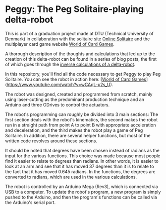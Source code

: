 # Peggy: The Peg Solitaire-playing delta-robot

This is part of a graduation project made at DTU (Technical University of Denmark) in collaboration with the solitaire site [Online Solitaire](https://online-solitaire.com/) and the multiplayer card game website [World of Card Games](http://worldofcardgames.com/).

A thorough description of the thoughts and calculations that led up to the creation of this delta-robot can be found in a series of blog posts, the first of which goes through the [inverse calculations of a delta-robot](https://online-solitaire.com/blog/calculating-the-inverse-kinematics-for-a-peg-solitaire-playing-delta-robot/).

In this repository, you'll find all the code necessary to get Peggy to play Peg Solitaire. You can see the robot in action here: [[World of Card Games](https://www.youtube.com/watch?v=wCAqL-u2s_U)](https://www.youtube.com/watch?v=wCAqL-u2s_U).

The robot was designed, created and programmed from scratch, mainly using laser-cutting as the predominant production technique and an Arduino and three ODrives to control the actuators. 

The robot's programming can roughly be divided into 3 main sections: The first section deals with the robot's kinematics, the second makes the robot run in a straight path from point A to point B with appropriate acceleration and deceleration, and the third makes the robot play a game of Peg Solitaire. In addition, there are several helper functions, but most of the written code revolves around these sections.

It should be noted that degrees have been chosen instead of radians as the input for the various functions. This choice was made because most people find it easier to relate to degrees than radians. In other words, it is easier to look at an arm and see that it has moved 37 degrees than it is to relate to the fact that it has moved 0.645 radians. In the functions, the degrees are converted to radians, which are used in the various calculations.

The robot is controlled by an Arduino Mega (Rev3), which is connected via USB to a computer. To update the robot's program, a new program is simply pushed to the Arduino, and then the program's functions can be called via the Arduino's serial port.